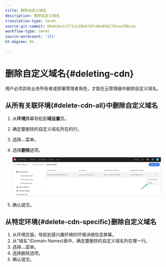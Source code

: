```yaml
---
title: 删除自定义域名
description: 删除自定义域名
translation-type: tm+mt
source-git-commit: 68a62be11f711e30b87dfc60a85627dceaf06caa
workflow-type: tm+mt
source-wordcount: '151'
ht-degree: 0%

---
```



# 删除自定义域名{#deleting-cdn}

用户必须具有业务所有者或部署管理者角色，才能在云管理器中删除自定义域名。

## 从所有关联环境{#delete-cdn-all}中删除自定义域名

1. 从&#x200B;**环境**&#x200B;屏幕导航到&#x200B;**域设置**&#x200B;页。
1. 确定要删除的自定义域名所在的行。
1. 选择&#x200B;**...**&#x200B;菜单。
1. 选择&#x200B;**删除**&#x200B;选项。

   ![](/help/implementing/cloud-manager/assets/cdn/cdn-delete.png)
1. 确认提交。


## 从特定环境{#delete-cdn-specific}删除自定义域名

1. 从环境页面，导航到感兴趣环境的环境详细信息屏幕。
1. 从“域名”(Domain Names)表中，确定要删除的自定义域名列在哪一行。
1. 选择&#x200B;**...**&#x200B;菜单。
1. 选择删除选项。
1. 确认提交。
